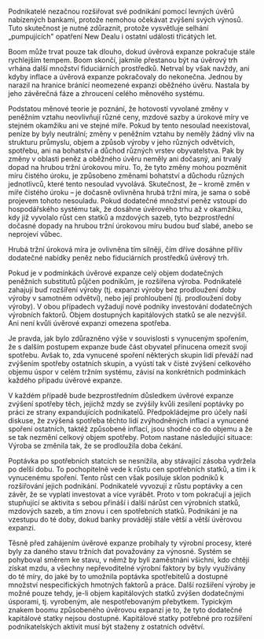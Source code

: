 Podnikatelé nezačnou rozšiřovat své podnikání pomocí levných úvěrů nabízených bankami, protože nemohou očekávat zvýšení svých výnosů. Tuto skutečnost je nutné zdůraznit, protože vysvětluje selhání „pumpujících" opatření New Dealu i ostatní události třicátých let.

Boom může trvat pouze tak dlouho, dokud úvěrová expanze pokračuje stále rychlejším tempem. Boom skončí, jakmile přestanou být na úvěrový trh vrhána další množství fiduciárních prostředků. Netrval by však navždy, ani kdyby inflace a úvěrová expanze pokračovaly do nekonečna. Jednou by narazil na hranice bránící neomezené expanzi oběžného úvěru. Nastala by jeho závěrečná fáze a zhroucení celého měnového systému.

Podstatou měnové teorie je poznání, že hotovostí vyvolané změny v peněžním vztahu neovlivňují různé ceny, mzdové sazby a úrokové míry ve stejném okamžiku ani ve stejné míře. Pokud by tento nesoulad neexistoval, peníze by byly neutrální; změny v peněžním vztahu by neměly žádný vliv na strukturu průmyslu, objem a způsob výroby v jeho různých odvětvích, spotřebu, ani na bohatství a důchod různých vrstev obyvatelstva. Pak by změny v oblasti peněz a oběžného úvěru neměly ani dočasný, ani trvalý dopad na hrubou tržní úrokovou míru. To, že tyto změny mohou pozměnit míru čistého úroku, je způsobeno změnami bohatství a důchodu různých jednotlivců, které tento nesoulad vyvolává. Skutečnost, že – kromě změn v míře čistého úroku – je dočasně ovlivněna hrubá tržní míra, je sama o sobě projevem tohoto nesouladu. Pokud dodatečné množství peněz vstoupí do hospodářského systému tak, že dosáhne úvěrového trhu až v okamžiku, kdy již vyvolalo růst cen statků a mzdových sazeb, tyto bezprostřední dočasné dopady na hrubou tržní úrokovou míru budou buď slabé, anebo se neprojeví vůbec.

Hrubá tržní úroková míra je ovlivněna tím silněji, čím dříve dosáhne příliv dodatečné nabídky peněz nebo fiduciárních prostředků úvěrový trh.

Pokud je v podmínkách úvěrové expanze celý objem dodatečných peněžních substitutů půjčen podnikům, je rozšířena výroba. Podnikatelé zahajují buď rozšíření výroby (tj. expanzi výroby bez prodloužení doby výroby v samotném odvětví), nebo její prohloubení (tj. prodloužení doby výroby). V obou případech vyžadují nové podniky investování dodatečných výrobních faktorů. Objem dostupných kapitálových statků se ale nezvýšil. Ani není kvůli úvěrové expanzi omezena spotřeba.

Je pravda, jak bylo zdůrazněno výše v souvislosti s vynuceným spořením, že s dalším postupem expanze bude část obyvatel přinucena omezit svoji spotřebu. Avšak to, zda vynucené spoření některých skupin lidí převáží nad zvýšením spotřeby ostatních skupin, a vyústí tak v čisté zvýšení celkového objemu úspor v celém tržním systému, závisí na konkrétních podmínkách každého případu úvěrové expanze.

V každém případě bude bezprostředním důsledkem úvěrové expanze zvýšení spotřeby těch, jejichž mzdy se zvýšily kvůli zesílení poptávky po práci ze strany expandujících podnikatelů. Předpokládejme pro účely naší diskuse, že zvýšená spotřeba těchto lidí zvýhodněných inflací a vynucené spoření ostatních, taktéž způsobené inflací, jsou shodné co do objemu a že se tak nezmění celkový objem spotřeby. Potom nastane následující situace: Výroba se změnila tak, že se prodloužila doba čekání.

Poptávka po spotřebních statcích se nesnížila, aby stávající zásoba vydržela po delší dobu. To pochopitelně vede k růstu cen spotřebních statků, a tím i k vynucenému spoření. Tento růst cen však posiluje sklon podniků k rozšiřování jejich podnikání. Podnikatelé vyvozují z růstu poptávky a cen závěr, že se vyplatí investovat a více vyrábět. Proto v tom pokračují a jejich stupňující se aktivita s sebou přináší i další nárůst cen výrobních statků, mzdových sazeb, a tím znovu i cen spotřebních statků. Podnikání je na vzestupu do té doby, dokud banky provádějí stále větší a větší úvěrovou expanzi.

Těsně před zahájením úvěrové expanze probíhaly ty výrobní procesy, které byly za daného stavu tržních dat považovány za výnosné. Systém se pohyboval směrem ke stavu, v němž by byli zaměstnáni všichni, kdo chtějí získat mzdu, a všechny nepřevoditelné výrobní faktory by byly využívány do té míry, do jaké by to umožnila poptávka spotřebitelů a dostupné množství nespecifických hmotných faktorů a práce. Další rozšíření výroby je možné pouze tehdy, je-li objem kapitálových statků zvýšen dodatečnými úsporami, tj. vyrobeným, ale nespotřebovaným přebytkem. Typickým znakem boomu způsobeného úvěrovou expanzí je to, že tyto dodatečné kapitálové statky nejsou dostupné. Kapitálové statky potřebné pro rozšíření podnikatelských aktivit musí být staženy z ostatních odvětví.
